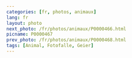 ```yaml
---
categories: [fr, photos, animaux]
lang: fr
layout: photo
next_photo: /fr/photos/animaux/P0000466.html
picname: P0000467
prev_photo: /fr/photos/animaux/P0000468.html
tags: [Animal, Fotofalle, Geier]
---
```

